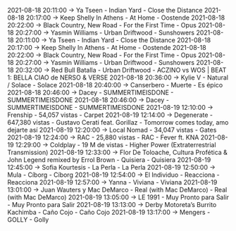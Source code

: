 2021-08-18 20:11:00 -> Ya Tseen - Indian Yard - Close the Distance
2021-08-18 20:17:00 -> Keep Shelly In Athens - At Home - Oostende
2021-08-18 20:22:00 -> Black Country, New Road - For the First Time - Opus
2021-08-18 20:27:00 -> Yasmin Williams - Urban Driftwood - Sunshowers
2021-08-18 20:11:00 -> Ya Tseen - Indian Yard - Close the Distance
2021-08-18 20:17:00 -> Keep Shelly In Athens - At Home - Oostende
2021-08-18 20:22:00 -> Black Country, New Road - For the First Time - Opus
2021-08-18 20:27:00 -> Yasmin Williams - Urban Driftwood - Sunshowers
2021-08-18 20:32:00 -> Red Bull Batalla - Urban Driftwood - ACZINO vs WOS | BEAT 1: BELLA CIAO de NERSO & VERSE
2021-08-18 20:36:00 -> Kylie V - Natural / Solace - Solace
2021-08-18 20:40:00 -> Canserbero - Muerte - Es épico
2021-08-18 20:46:00 -> Dacey - SUMMERTIMEISDONE - SUMMERTIMEISDONE
2021-08-18 20:46:00 -> Dacey - SUMMERTIMEISDONE - SUMMERTIMEISDONE
2021-08-19 12:10:00 -> Frenship - 54,057 vistas - Carpet
2021-08-19 12:14:00 -> Degenerate - 647,380 vistas - Gustavo Cerati feat. Gorillaz - Tomorrow comes today, amo dejarte así
2021-08-19 12:20:00 -> Local Nomad - 34,047 vistas - Gates
2021-08-19 12:24:00 -> RAC - 25,880 vistas - RAC - Fever ft. KNA
2021-08-19 12:29:00 -> Coldplay - 19 M de vistas - Higher Power (Extraterrestrial Transmission)
2021-08-19 12:33:00 -> Flor De Toloache, Cultura Profética & John Legend remixed by Errol Brown - Quisiera - Quisiera
2021-08-19 12:45:00 -> Sofia Kourtesis - La Perla - La Perla
2021-08-19 12:50:00 -> Mula - Cíborg - Cíborg
2021-08-19 12:54:00 -> El Individuo - Reacciona - Reacciona
2021-08-19 12:57:00 -> Yanna - Viviana - Viviana
2021-08-19 13:01:00 -> Juan Wauters y Mac DeMarco - Real (with Mac DeMarco) - Real (with Mac DeMarco)
2021-08-19 13:05:00 -> LE 1991 - Muy Pronto para Salir - Muy Pronto para Salir
2021-08-19 13:13:00 -> Derby Motoreta’s Burrito Kachimba - Caño Cojo - Caño Cojo
2021-08-19 13:17:00 -> Mengers - GOLLY - Golly

